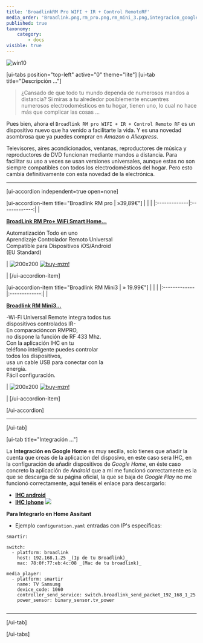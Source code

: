 ```yaml
---
title: 'BroadlinkRM Pro WIFI + IR + Control RemotoRF'
media_order: 'Broadlink.png,rm_pro.png,rm_mini_3.png,integracion_google_home.gif'
published: true
taxonomy:
    category:
        - docs
visible: true
---
```


![win10](image://os-compat.png)

[ui-tabs position="top-left" active="0" theme="lite"]
[ui-tab title="Descripción ..."]

> ¿Cansado de que todo tu mundo dependa de numerosos mandos a distancia? Si miras a tu alrededor posiblemente encuentres numerosos electrodomésticos en tu hogar, tienen uno, lo cual no hace más que complicar las cosas ...

Pues bien, ahora el `Broadlink RM pro WIFI + IR + Control Remoto RF` es un dispositivo nuevo que ha venido a facilitarte la vida. Y es una novedad asombrosa que ya puedes comprar en _Amazon_ o _Aliexpress_.

Televisores, aires acondicionados, ventanas, reproductores de música y reproductores de DVD funcionan mediante mandos a distancia. Para facilitar su uso a veces se usan versiones universales, aunque estas no son siempre compatibles con todos los electrodomésticos del hogar. Pero esto cambia definitivamente con esta novedad de la electrónica.

---

[ui-accordion independent=true open=none]

[ui-accordion-item title="Broadlink RM pro | »39,89€"]
|  |  |
|:-------------|:-------------:|
| <p>[**BroadLink RM Pro+ WiFi Smart Home...**](https://amzn.to/2Lskans)</p><p>Automatización Todo en uno<br /> Aprendizaje Controlador Remoto Universal<br /> Compatible para Dispositivos iOS/Android<br /> (EU Standard)</p><p> | ![200x200][amzn-BL-RMPRO] [![buy-mzn!][buy-mzn]](https://amzn.to/2Lskans)</p> |
[/ui-accordion-item]

[ui-accordion-item title="Broadlink RM Mini3 | » 19.99€"]
|  |  |
|:-------------|:-------------:|
| <p>[**Broadlink RM Mini3...**](https://amzn.to/2WtK7DW)</p><p>-Wi-Fi Universal Remote integra todos tus<br />dispositivos controlados IR-<br />En comparacióncon RMPRO,<br />no dispone la función de RF 433 Mhz.<br /> Con la aplicación IHC en tu<br />teléfono inteligente puedes controlar<br />todos los dispositivos,<br /> usa un cable USB para conectar con la<br />energía.<br /> Fácil configuración.</p> | ![200x200][amzn-BL-RMMINI3] [![buy-mzn!][buy-mzn]](https://amzn.to/2WtK7DW)</p> |
[/ui-accordion-item]

[/ui-accordion]

<!--- REFERENCIA A IMAGENES AL PIE DEl ARTÍCULO --->

[amzn-BL-RMPRO]: user://pages/04.broadlink+rm+pro/rm_pro.png?lightbox=1024&cropResize=200,200
[amzn-BL-RMMINI3]: user://pages/04.broadlink+rm+pro/rm_mini_3.png?lightbox=1024&cropResize=200,200
[buy-mzn]: https://dabuttonfactory.com/button.png?t=Comprar+en+AMAZON!&f=Roboto-Bold&ts=18&tc=fff&w=200&h=40&c=5&bgt=unicolored&bgc=037ba2

---

[/ui-tab]

[ui-tab title="Integración ..."]

La **Integración en Google Home** es muy secilla, solo tienes que añadir la cuenta que creas de la aplicacion del disposivo, en este caso sera IHC,  en la configuración de añadir dispositivos de _Google Home_, en éste caso concreto la aplicación de _Android_ que a mí me funcionó correctamente es la que se descarga de su página oficial, la que se baja de _Google Play_ no me funcionó correctamente, aquí tenéis el enlace para descargarlo:
 * [**IHC android**](http://bit.ly/2VMG34J)
 * [**IHC Iphone**](https://apple.co/2H80XBN)
![](integracion_google_home.gif)

**Para Integrarlo en Home Assitant**


+ Ejemplo `configuration.yaml` entradas con IP's específicas:

```text
smartir:

switch:
  - platform: broadlink
    host: 192.168.1.25 _(Ip de tu Broadlink)_
    mac: 78:0f:77:eb:4c:08 _(Mac de tu broadlink)_
    
media_player:
  - platform: smartir
    name: TV Samsumg
    device_code: 1060
    controller_send_service: switch.broadlink_send_packet_192_168_1_25
    power_sensor: binary_sensor.tv_power
    
```
---

[/ui-tab]

[/ui-tabs]
